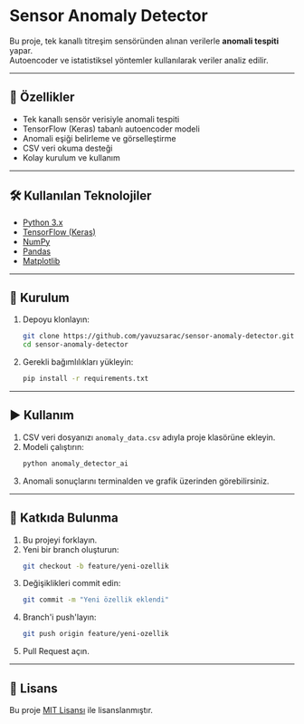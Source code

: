 # Sensor Anomaly Detector

Bu proje, tek kanallı titreşim sensöründen alınan verilerle **anomali tespiti** yapar.  
Autoencoder ve istatistiksel yöntemler kullanılarak veriler analiz edilir.

---

## 🚀 Özellikler
- Tek kanallı sensör verisiyle anomali tespiti
- TensorFlow (Keras) tabanlı autoencoder modeli
- Anomali eşiği belirleme ve görselleştirme
- CSV veri okuma desteği
- Kolay kurulum ve kullanım

---

## 🛠 Kullanılan Teknolojiler
- [Python 3.x](https://www.python.org/)
- [TensorFlow (Keras)](https://www.tensorflow.org/)
- [NumPy](https://numpy.org/)
- [Pandas](https://pandas.pydata.org/)
- [Matplotlib](https://matplotlib.org/)


---

## 📂 Kurulum
1. Depoyu klonlayın:
   ```bash
   git clone https://github.com/yavuzsarac/sensor-anomaly-detector.git
   cd sensor-anomaly-detector
   ```

2. Gerekli bağımlılıkları yükleyin:
   ```bash
   pip install -r requirements.txt
   ```

---

## ▶️ Kullanım
1. CSV veri dosyanızı `anomaly_data.csv` adıyla proje klasörüne ekleyin.
2. Modeli çalıştırın:
   ```bash
   python anomaly_detector_ai
   ```
3. Anomali sonuçlarını terminalden ve grafik üzerinden görebilirsiniz.

---




## 🤝 Katkıda Bulunma
1. Bu projeyi forklayın.
2. Yeni bir branch oluşturun:
   ```bash
   git checkout -b feature/yeni-ozellik
   ```
3. Değişiklikleri commit edin:
   ```bash
   git commit -m "Yeni özellik eklendi"
   ```
4. Branch'i push'layın:
   ```bash
   git push origin feature/yeni-ozellik
   ```
5. Pull Request açın.

---

## 📄 Lisans
Bu proje [MIT Lisansı](LICENSE) ile lisanslanmıştır.

